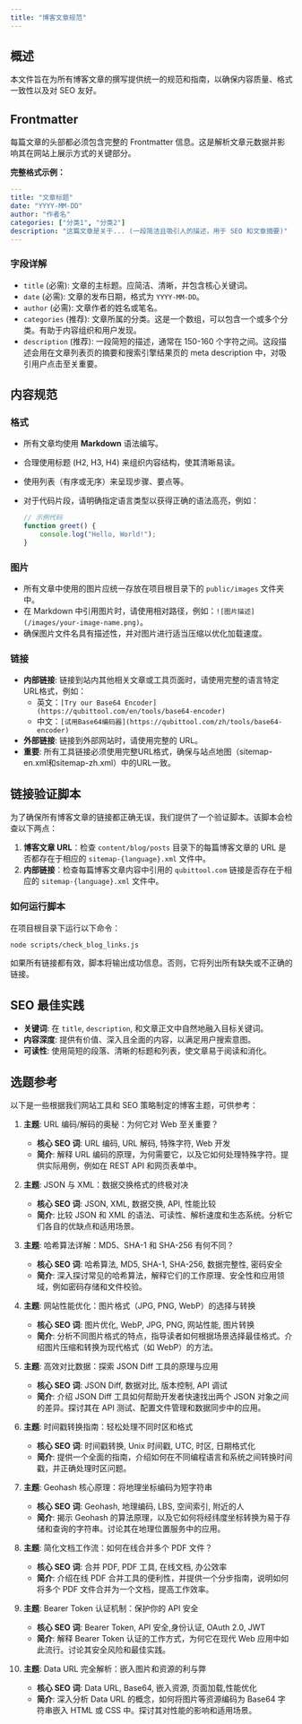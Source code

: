```yaml
---
title: "博客文章规范"
---
```


## 概述

本文件旨在为所有博客文章的撰写提供统一的规范和指南，以确保内容质量、格式一致性以及对 SEO 友好。

## Frontmatter

每篇文章的头部都必须包含完整的 Frontmatter 信息。这是解析文章元数据并影响其在网站上展示方式的关键部分。

**完整格式示例：**

```yaml
---
title: "文章标题"
date: "YYYY-MM-DD"
author: "作者名"
categories: ["分类1", "分类2"]
description: "这篇文章是关于... (一段简洁且吸引人的描述，用于 SEO 和文章摘要)"
---
```

### 字段详解

-   `title` (必需): 文章的主标题。应简洁、清晰，并包含核心关键词。
-   `date` (必需): 文章的发布日期，格式为 `YYYY-MM-DD`。
-   `author` (必需): 文章作者的姓名或笔名。
-   `categories` (推荐): 文章所属的分类。这是一个数组，可以包含一个或多个分类。有助于内容组织和用户发现。
-   `description` (推荐): 一段简短的描述，通常在 150-160 个字符之间。这段描述会用在文章列表页的摘要和搜索引擎结果页的 meta description 中，对吸引用户点击至关重要。

## 内容规范

### 格式

-   所有文章均使用 **Markdown** 语法编写。
-   合理使用标题 (H2, H3, H4) 来组织内容结构，使其清晰易读。
-   使用列表（有序或无序）来呈现步骤、要点等。
-   对于代码片段，请明确指定语言类型以获得正确的语法高亮，例如：

    ```javascript
    // 示例代码
    function greet() {
        console.log("Hello, World!");
    }
    ```

### 图片

-   所有文章中使用的图片应统一存放在项目根目录下的 `public/images` 文件夹中。
-   在 Markdown 中引用图片时，请使用相对路径，例如：`![图片描述](/images/your-image-name.png)`。
-   确保图片文件名具有描述性，并对图片进行适当压缩以优化加载速度。

### 链接

-   **内部链接**: 链接到站内其他相关文章或工具页面时，请使用完整的语言特定URL格式，例如：
    - 英文：`[Try our Base64 Encoder](https://qubittool.com/en/tools/base64-encoder)`
    - 中文：`[试用Base64编码器](https://qubittool.com/zh/tools/base64-encoder)`
-   **外部链接**: 链接到外部网站时，请使用完整的 URL。
-   **重要**: 所有工具链接必须使用完整URL格式，确保与站点地图（sitemap-en.xml和sitemap-zh.xml）中的URL一致。

## 链接验证脚本

为了确保所有博客文章的链接都正确无误，我们提供了一个验证脚本。该脚本会检查以下两点：

1.  **博客文章 URL**：检查 `content/blog/posts` 目录下的每篇博客文章的 URL 是否都存在于相应的 `sitemap-{language}.xml` 文件中。
2.  **内部链接**：检查每篇博客文章内容中引用的 `qubittool.com` 链接是否存在于相应的 `sitemap-{language}.xml` 文件中。

### 如何运行脚本

在项目根目录下运行以下命令：

```bash
node scripts/check_blog_links.js
```

如果所有链接都有效，脚本将输出成功信息。否则，它将列出所有缺失或不正确的链接。

## SEO 最佳实践

-   **关键词**: 在 `title`, `description`, 和文章正文中自然地融入目标关键词。
-   **内容深度**: 提供有价值、深入且全面的内容，以满足用户搜索意图。
-   **可读性**: 使用简短的段落、清晰的标题和列表，使文章易于阅读和消化。

## 选题参考

以下是一些根据我们网站工具和 SEO 策略制定的博客主题，可供参考：

1.  **主题**: URL 编码/解码的奥秘：为何它对 Web 至关重要？
    *   **核心 SEO 词**: URL 编码, URL 解码, 特殊字符, Web 开发
    *   **简介**: 解释 URL 编码的原理，为何需要它，以及它如何处理特殊字符。提供实际用例，例如在 REST API 和网页表单中。

2.  **主题**: JSON 与 XML：数据交换格式的终极对决
    *   **核心 SEO 词**: JSON, XML, 数据交换, API, 性能比较
    *   **简介**: 比较 JSON 和 XML 的语法、可读性、解析速度和生态系统。分析它们各自的优缺点和适用场景。

3.  **主题**: 哈希算法详解：MD5、SHA-1 和 SHA-256 有何不同？
    *   **核心 SEO 词**: 哈希算法, MD5, SHA-1, SHA-256, 数据完整性, 密码安全
    *   **简介**: 深入探讨常见的哈希算法，解释它们的工作原理、安全性和应用领域，例如密码存储和文件校验。

4.  **主题**: 网站性能优化：图片格式（JPG, PNG, WebP）的选择与转换
    *   **核心 SEO 词**: 图片优化, WebP, JPG, PNG, 网站性能, 图片转换
    *   **简介**: 分析不同图片格式的特点，指导读者如何根据场景选择最佳格式。介绍图片压缩和转换为现代格式（如 WebP）的方法。

5.  **主题**: 高效对比数据：探索 JSON Diff 工具的原理与应用
    *   **核心 SEO 词**: JSON Diff, 数据对比, 版本控制, API 调试
    *   **简介**: 介绍 JSON Diff 工具如何帮助开发者快速找出两个 JSON 对象之间的差异。探讨其在 API 测试、配置文件管理和数据同步中的应用。

6.  **主题**: 时间戳转换指南：轻松处理不同时区和格式
    *   **核心 SEO 词**: 时间戳转换, Unix 时间戳, UTC, 时区, 日期格式化
    *   **简介**: 提供一个全面的指南，介绍如何在不同编程语言和系统之间转换时间戳，并正确处理时区问题。

7.  **主题**: Geohash 核心原理：将地理坐标编码为短字符串
    *   **核心 SEO 词**: Geohash, 地理编码, LBS, 空间索引, 附近的人
    *   **简介**: 揭示 Geohash 的算法原理，以及它如何将经纬度坐标转换为易于存储和查询的字符串。讨论其在地理位置服务中的应用。

8.  **主题**: 简化文档工作流：如何在线合并多个 PDF 文件？
    *   **核心 SEO 词**: 合并 PDF, PDF 工具, 在线文档, 办公效率
    *   **简介**: 介绍在线 PDF 合并工具的便利性，并提供一个分步指南，说明如何将多个 PDF 文件合并为一个文档，提高工作效率。

9.  **主题**: Bearer Token 认证机制：保护你的 API 安全
    *   **核心 SEO 词**: Bearer Token, API 安全,身份认证, OAuth 2.0, JWT
    *   **简介**: 解释 Bearer Token 认证的工作方式，为何它在现代 Web 应用中如此流行。讨论其安全风险和最佳实践。

10. **主题**: Data URL 完全解析：嵌入图片和资源的利与弊
    *   **核心 SEO 词**: Data URL, Base64, 嵌入资源, 页面加载,性能优化
    *   **简介**: 深入分析 Data URL 的概念，如何将图片等资源编码为 Base64 字符串嵌入 HTML 或 CSS 中。探讨其对性能的影响和适用场景。
